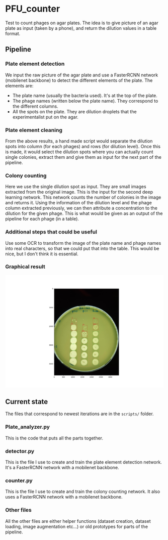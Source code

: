 # PFU_counter
Test to count phages on agar plates. The idea is to give picture of an agar plate as input (taken by a phone), and return the dilution values in a table format.

## Pipeline
### Plate element detection
We input the raw picture of the agar plate and use a FasterRCNN network (mobilenet backbone) to detect the different elements of the plate. The elements are:
 - The plate name (usually the bacteria used). It's at the top of the plate.
 - The phage names (written below the plate name). They correspond to the different columns.
 - All the spots on the plate. They are dilution droplets that the experimentalist put on the agar.


### Plate element cleaning
From the above results, a hand made script would separate the dilution spots into column (for each phages) and rows (for dilution level).
Once this is made, it would select the dilution spots where you can actually count single colonies, extract them and give them as input for the next part of the pipeline.

### Colony counting
Here we use the single dilution spot as input. They are small images extracted from the original image. This is the input for the second deep learning network.
This network counts the number of colonies in the image and returns it.
Using the information of the dilution level and the phage column extracted previously, we can then attribute a concentration to the dilution for the given phage.
This is what would be given as an output of the pipeline for each phage (in a table).

### Additional steps that could be useful
Use some OCR to transform the image of the plate name and phage names into real characters, so that we could put that into the table.
This would be nice, but I don't think it is essential.

### Graphical result
![Example of prediction](Prediction_example.png)

## Current state

The files that correspond to newest iterations are in the `scripts/` folder.

### Plate_analyzer.py
This is the code that puts all the parts together.

### detector.py
This is the file I use to create and train the plate element detection network. It's a FasterRCNN network with a mobilenet backbone.

### counter.py
This is the file I use to create and train the colony counting network. It also uses a FasterRCNN network with a mobilenet backbone.

### Other files
All the other files are either helper functions (dataset creation, dataset loading, image augmentation etc...) or old prototypes for parts of the pipeline.
